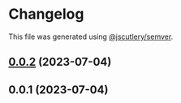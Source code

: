 # Changelog

This file was generated using [@jscutlery/semver](https://github.com/jscutlery/semver).

## [0.0.2](https://github.com/sonarwatch/portfolio/compare/core-0.0.1...core-0.0.2) (2023-07-04)



## 0.0.1 (2023-07-04)
